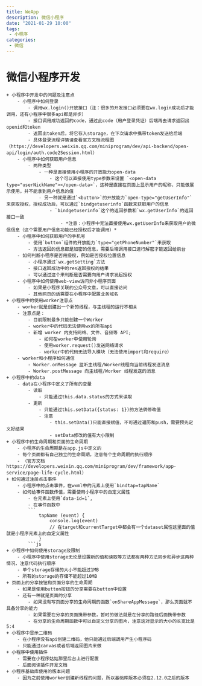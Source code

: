 ```yaml
---
title: WeApp
description: 微信小程序
date: "2021-01-29 10:00"
tags:
 - 小程序
categories: 
 - 微信
---
```


# 微信小程序开发
    + 小程序中开发中的问题及注意点
        - 小程序中如何登录
            - 调用wx.login()开放接口（注：很多的开发接口必须要在wx.login成功后才能调用，还有小程序中很多api都是异步）
            - 接口调用成功返回的code，通过此code（用户登录凭证）后端再去请求返回出openid和token
            - 返回出token后，将它存入storage，在下次请求中携带token发送给后端
            - 具体登录流程详情请查看官方文档流程图（https://developers.weixin.qq.com/miniprogram/dev/api-backend/open-api/login/auth.code2Session.html）
        - 小程序中如何获取用户信息
            - 两种类型
                - 一种是直接使用小程序的开放能力open-data
                    - 这个可以直接使用type参数来设置 `<open-data type="userNickName"></open-data>`，这种是直接在页面上显示用户的昵称，只能做展示使用，并不能拿到用户信息的值
                - 另一种就是通过`<button>`的开放能力`open-type="getUserInfo"`来获取授权，授权成功后，可以通过`bindgetuserinfo`函数来获取用户的信息
                    - `bindgetuserinfo`这个的返回参数和`wx.getUserInfo`的返回接口一致
                        - *注意：小程序中无法直接使用wx.getUserInfo来获取用户的微信信息（这个需要用户信息功能已经授权后才能调用）*
        - 小程序中如何获取用户的手机号
            - 使用`button`组件的开放能力`type="getPhoneNumber"`来获取
            - 方法返回的信息都是加密的信息，需要后端调用接口进行解密才能返回给前台
        - 如何判断小程序是否用授权，例如是否授权位置信息
            - 小程序通过`wx.getSetting`方法
            - 接口返回成功中的res返回授权的结果
            - 可以通过这个来判断是否需要向用户请求发起授权
        - 小程序中如何使用web-view访问非小程序页面
            - 如果是小程序关联的公众号文章，可以直接访问
            - 其他网页的话需要在小程序中配置业务域名
    + 小程序中的使用worker注意点
        - worker就是创建出一个新的线程，与主线程的运行不相关
        - 注意点是： 
            - 目前限制最多只能创建一个Worker
            - worker中的代码无法使用wx的所有api
            - 新增 worker 内支持网络、文件、音频等 API;
                - 如何在worker中使用轮询
                - 使用worker.request()发送网络请求
                - worker中的代码无法导入模块（无法使用import和require）
        - worker和小程序如何通信
            - Worker.onMessage 监听主线程/Worker线程向当前线程发送消息
            - Worker.postMessage 向主线程/Worker 线程发送的消息
    + 小程序中的data
        - data在小程序中定义了所有的变量
            - 读取
                - 只能通过this.data.status的方式来读取
            - 更新
                - 只能通过this.setData({status: 1})的方法俩修改值
                - 注意
                    - this.setData()只能直接赋值，不可通过遍历和push，需要预先定义好结果
                    - setData修改的值有大小限制
    + 小程序中的生命周期和页面的生命周期
        - 小程序的生命周期是在app.js中定义的
        - 每个页面都有自己独立的生命周期，注意每个生命周期的执行顺序
        - （官方文档https://developers.weixin.qq.com/miniprogram/dev/framework/app-service/page-life-cycle.html）
    + 如何通过注册点击事件
        - 小程序中的点击事件，在wxml中的元素上使用`bindtap=tapName`
        - 如何给事件函数传值，需要使用小程序中的自定义属性
            - 在元素上使用`data-id=1`,
            - 在事件函数中
            ```
                tapName (event) {
                    console.log(event)
                    // 在target和currentTarget中都会有一个dataset属性这里面的值就是小程序元素上的自定义属性
                }
            ```js
    + 小程序中如何使用storage及限制
        - 小程序中使用storage无论是设置新的值和读取等方法都有两种方法同步和异步这两种情况，注意代码执行顺序
        - 单个storage存储的大小不能超过1MB
        - 所有的storage的存储不能超过10MB
    + 页面上的分享按钮和页面分享的生命周期
        - 如果是使用button按钮的分享需要在button中设置
        - 还有一种就是页面的分享
            - 如果没有写页面分享的生命周期的函数`onShareAppMessage`，那么页面就不具备分享的能力
            - 如果需要在分享的页面携带参数，暂时的做法就是在分享的路径后面携带参数
            - 在分享的生命周期函数中可以自定义分享的图片，注意这对显示的大小的长宽比是5:4
    + 小程序中显示二维码
        - 在小程序没有api创建二维码，他只能通过后端调用产生小程序码
        - 只能通过canvas或者后端返回图片来做
    + 小程序中使用插件
        - 需要在小程序姑姑那里后台上进行配置
        - 后面阅读插件开发文档
    + 小程序基础库使用的版本问题
        - 因为之前使用worker创建新线程的问题，所以基础库版本必须在2.12.0之后的版本        